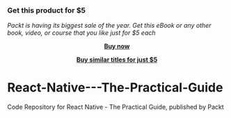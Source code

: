
### Get this product for $5

<i>Packt is having its biggest sale of the year. Get this eBook or any other book, video, or course that you like just for $5 each</i>


<b><p align='center'>[Buy now](https://packt.link/9781789139747)</p></b>


<b><p align='center'>[Buy similar titles for just $5](https://subscription.packtpub.com/search)</p></b>


# React-Native---The-Practical-Guide
Code Repository for React Native - The Practical Guide, published by Packt
